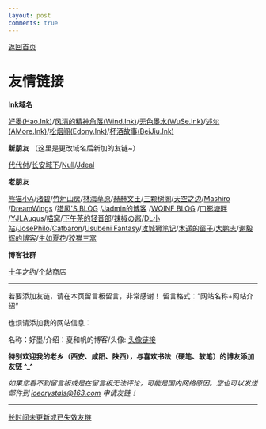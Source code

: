 ```yaml
---
layout: post
comments: true
---
```


[返回首页](https://hao.ink)

# 友情链接

**Ink域名**

[好墨(Hao.Ink)](https://hao.ink)/[风清的精神角落(Wind.Ink)](https://wind.ink)/[无色墨水(WuSe.Ink)](https://wuse.ink/)/[述尔(AMore.Ink)](https://amore.ink)/[松烟阁(Edony.Ink)](https://https://www.edony.ink/)/[杯酒故事(BeiJiu.Ink)](https://beijiu.ink)

**新朋友** （这里是更改域名后新加的友链~）

[代代付](https://ddf.im)/[长安城下](https://cacx.cc)/[Null](https://ncnccn.cn)/[Jdeal](https://www.jdeal.cn)


**老朋友**

[熊猫小A](https://blog.imalan.cn)/[渚碧](https://jubeny.com/)/[竹炉山房](https://synyan.cn)/[林海草原](https://lhcy.org/)/[赫赫文王](https://kqh.me/)/[三颗树阁](http://www.sksren.com/)/[天空之边](https://liyin.date/)/[Mashiro](https://2heng.xin) /[DreamWings](https://www.dreamwings.cn) /[猎风'S BLOG](https://www.northarea.tech/) /[Jadmin的博客](http://www.xxc520.cn) /[WQINF BLOG](https://wqinf.com/) /[门影塘畔](https://www.dongfang.name/) /[YJLAugus](https://www.cnblogs.com/yjlblog/)/[喵窝](https://nekohome.moenya.cat/)/[下午茶的轻音部](https://www.myeriri.com)/[辣椒の酱](https://removeif.github.io)/[DL小站](https://www.idalei.top/)/[JosePhilo](https://josephilo.com/)/[Catbaron](https://catbaron.com/)/[Usubeni Fantasy](https://ssshooter.com/)/[攻城狮笔记](http://qumac.com/)/[木遥的窗子](http://blog.farmostwood.net)/[大鹏志](http://www.pzhao.org/zh/)/[谢毅辉的博客](https://yihui.name/)/[生如夏花](http://www.xiatian.name/)/[狡猫三窝](https://slykiten.com/)


**博客社群**

[十年之约](https://www.foreverblog.cn)/[个站商店](https://storeweb.cn)

---

若要添加友链，请在本页留言板留言，非常感谢！
留言格式：“网站名称+网站介绍”

也烦请添加我的网站信息：

名称：好墨/介绍：夏和帆的博客/头像: [头像链接](https://raw.githubusercontent.com/icecrystals/icecrystals.github.io/master/favicon.png)

**特别欢迎我的老乡（西安、咸阳、陕西），与喜欢书法（硬笔、软笔）的博友添加友链 ^_^**

*如果您看不到留言板或是在留言板无法评论，可能是国内网络原因。您也可以发送邮件到 icecrystals@163.com 申请友链！*

---

[长时间未更新或已失效友链](/page/friend_outdated.html)
